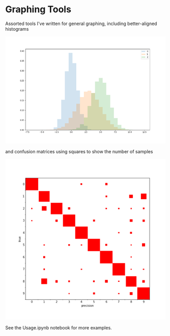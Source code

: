 # Graphing Tools

Assorted tools I've written for general graphing, including better-aligned histograms

![overlapping historgram](images/multihist.png)

and confusion matrices using squares to show the number of samples

![confusion matrix](images/confusion.png)

See the Usage.ipynb notebook for more examples.


